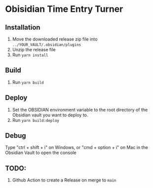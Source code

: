 # Obisidian Time Entry Turner

## Installation

1. Move the downloaded release zip file into `../YOUR_VAULT/.obsidian/plugins`
2. Unzip the release file
3. Run `yarn install`

## Build

1. Run `yarn build`

## Deploy

1. Set the OBSIDIAN environment variable to the root directory of the Obsidian vault you want to deploy to.
2. Run `yarn build:deploy`

## Debug

Type "ctrl + shift + i" on Windows, or "cmd + option + i" on Mac in the Obsidian Vault to open the console

## TODO:

1. Github Action to create a Release on merge to `main`
